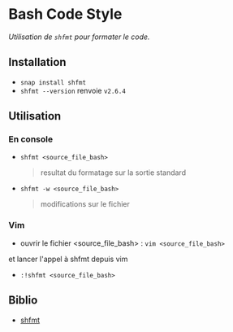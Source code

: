 # Bash Code Style
_Utilisation de `shfmt` pour formater le code._

## Installation

- `snap install shfmt`
- `shfmt --version` renvoie `v2.6.4`

## Utilisation

### En console

- `shfmt <source_file_bash>`

  > resultat du formatage sur la sortie standard

- `shfmt -w <source_file_bash>`

  > modifications sur le fichier

### Vim

- ouvrir le fichier <source_file_bash> : `vim <source_file_bash>`

et lancer l'appel à shfmt depuis vim

- `:!shfmt <source_file_bash>`

## Biblio

- [shfmt](https://github.com/mvdan/sh)
